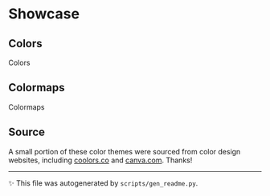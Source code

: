 # Showcase



## Colors

Colors

## Colormaps

Colormaps

## Source

A small portion of these color themes were sourced from color design websites, including <a href="https://coolors.co/">coolors.co</a> and <a href="https://www.canva.com/">canva.com</a>. Thanks!



---
✨ This file was autogenerated by `scripts/gen_readme.py`.
